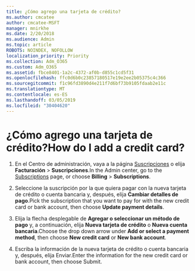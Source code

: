 ```yaml
---
title: ¿Cómo agrego una tarjeta de crédito?
ms.author: cmcatee
author: cmcatee-MSFT
manager: mnirkhe
ms.date: 2/20/2018
ms.audience: Admin
ms.topic: article
ROBOTS: NOINDEX, NOFOLLOW
localization_priority: Priority
ms.collection: Adm_O365
ms.custom: Adm_O365
ms.assetid: fbce8401-1a2c-4372-af0b-d855c1cd5f31
ms.openlocfilehash: ffc0d6b0c23857180517e19e2ee2b05375c4c366
ms.sourcegitcommit: f1c96fd3890d4e211f7d6bf73b9105fdaab2e11c
ms.translationtype: MT
ms.contentlocale: es-ES
ms.lasthandoff: 03/05/2019
ms.locfileid: "30404620"
---
```

# <a name="how-do-i-add-a-credit-card"></a><span data-ttu-id="0171b-102">¿Cómo agrego una tarjeta de crédito?</span><span class="sxs-lookup"><span data-stu-id="0171b-102">How do I add a credit card?</span></span>

1. <span data-ttu-id="0171b-103">En el Centro de administración, vaya a la página [Suscripciones](https://go.microsoft.com/fwlink/p/?linkid=842054) o elija **Facturación** \> **Suscripciones**.</span><span class="sxs-lookup"><span data-stu-id="0171b-103">In the Admin center, go to the [Subscriptions](https://go.microsoft.com/fwlink/p/?linkid=842054) page, or choose **Billing** \> **Subscriptions**.</span></span>
    
2. <span data-ttu-id="0171b-104">Seleccione la suscripción por la que quiera pagar con la nueva tarjeta de crédito o cuenta bancaria y, después, elija **Cambiar detalles de pago**.</span><span class="sxs-lookup"><span data-stu-id="0171b-104">Pick the subscription that you want to pay for with the new credit card or bank account, then choose **Update payment details**.</span></span>
    
3. <span data-ttu-id="0171b-105">Elija la flecha desplegable de **Agregar o seleccionar un método de pago** y, a continuación, elija **Nueva tarjeta de crédito** o **Nueva cuenta bancaria**.</span><span class="sxs-lookup"><span data-stu-id="0171b-105">Choose the drop down arrow under **Add or select a payment method**, then choose **New credit card** or **New bank account**.</span></span>
    
4. <span data-ttu-id="0171b-106">Escriba la información de la nueva tarjeta de crédito o cuenta bancaria y, después, elija Enviar.</span><span class="sxs-lookup"><span data-stu-id="0171b-106">Enter the information for the new credit card or bank account, then choose Submit.</span></span>
    

